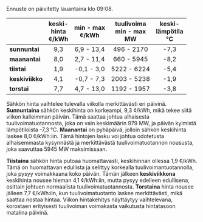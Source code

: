 Ennuste on päivitetty lauantaina klo 09:08.

|             | keski-<br>hinta<br>¢/kWh | min - max<br>¢/kWh | tuulivoima<br>min - max<br>MW | keski-<br>lämpötila<br>°C |
|:------------|:----------------:|:----------------:|:-------------:|:-------------:|
| **sunnuntai** | 9,3              | 6,9 - 13,4       | 496 - 2170    | -7,3          |
| **maanantai** | 8,0              | 2,7 - 11,4       | 660 - 5945    | -8,2          |
| **tiistai**   | 1,9              | -0,1 - 3,0       | 5222 - 6224   | -5,4          |
| **keskiviikko** | 4,1              | -0,7 - 7,3       | 2003 - 5238   | -1,9          |
| **torstai**   | 7,7              | 4,7 - 13,0       | 1192 - 1957   | -3,8          |

Sähkön hinta vaihtelee tulevalla viikolla merkittävästi eri päivinä. **Sunnuntaina** sähkön keskihinta on korkeampi, 9,3 ¢/kWh, mikä tekee siitä viikon kalleimman päivän. Tämä saattaa johtua alhaisesta tuulivoimatuotannosta, joka on vain keskimäärin 979 MW, ja päivän kylmistä lämpötiloista -7,3 °C. **Maanantai** on pyhäpäivä, jolloin sähkön keskihinta laskee 8,0 ¢/kWh:iin. Tämä hintojen lasku voi johtua odotetusta alhaisemmasta kysynnästä ja merkittävästä tuulivoimatuotannon noususta, joka saavuttaa 5945 MW maksimissaan. 

**Tiistaina** sähkön hinta putoaa huomattavasti, keskihinnan ollessa 1,9 ¢/kWh. Tämä on huomattavan edullista ja selittyy korkealla tuulivoimantuotannolla, joka pysyy voimakkaana koko päivän. Tämän jälkeen **keskiviikkona** keskihinta nousee hieman 4,1 ¢/kWh:iin, mutta pysyy edelleen edullisena, osittain johtuen normaalista tuulivoimatuotannosta. **Torstaina** hinta nousee jälleen 7,7 ¢/kWh:iin, kun tuulivoimatuotanto laskee merkittävästi, mikä saattaa nostaa hintaa. Viikon hintakehitys näyttäytyy vaihtelevana, korostaen erityisesti tuulivoiman voimakasta vaikutusta hintatasoon matalina päivinä.